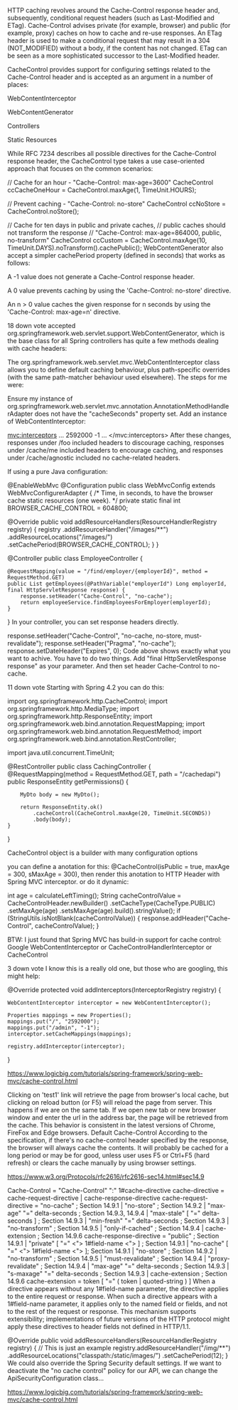  HTTP caching revolves around the Cache-Control response header and, subsequently, conditional request headers (such as Last-Modified and ETag). Cache-Control advises private (for example, browser) and public (for example, proxy) caches on how to cache and re-use responses. An ETag header is used to make a conditional request that may result in a 304 (NOT_MODIFIED) without a body, if the content has not changed. ETag can be seen as a more sophisticated successor to the Last-Modified header.
 
 CacheControl provides support for configuring settings related to the Cache-Control header and is accepted as an argument in a number of places:

WebContentInterceptor

WebContentGenerator

Controllers

Static Resources

While RFC 7234 describes all possible directives for the Cache-Control response header, the CacheControl type takes a use case-oriented approach that focuses on the common scenarios:

// Cache for an hour - "Cache-Control: max-age=3600"
CacheControl ccCacheOneHour = CacheControl.maxAge(1, TimeUnit.HOURS);

// Prevent caching - "Cache-Control: no-store"
CacheControl ccNoStore = CacheControl.noStore();

// Cache for ten days in public and private caches,
// public caches should not transform the response
// "Cache-Control: max-age=864000, public, no-transform"
CacheControl ccCustom = CacheControl.maxAge(10, TimeUnit.DAYS).noTransform().cachePublic();
WebContentGenerator also accept a simpler cachePeriod property (defined in seconds) that works as follows:

A -1 value does not generate a Cache-Control response header.

A 0 value prevents caching by using the 'Cache-Control: no-store' directive.

An n > 0 value caches the given response for n seconds by using the 'Cache-Control: max-age=n' directive.


18
down vote
accepted
org.springframework.web.servlet.support.WebContentGenerator, which is the base class for all Spring controllers has quite a few methods dealing with cache headers:

The org.springframework.web.servlet.mvc.WebContentInterceptor class allows you to define default caching behaviour, plus path-specific overrides (with the same path-matcher behaviour used elsewhere). The steps for me were:

Ensure my instance of org.springframework.web.servlet.mvc.annotation.AnnotationMethodHandlerAdapter does not have the "cacheSeconds" property set.
Add an instance of WebContentInterceptor:

<mvc:interceptors>
...
<bean class="org.springframework.web.servlet.mvc.WebContentInterceptor" p:cacheSeconds="0" p:alwaysUseFullPath="true" >
    <property name="cacheMappings">
        <props>
            <!-- cache for one month -->
            <prop key="/cache/me/**">2592000</prop>
            <!-- don't set cache headers -->
            <prop key="/cache/agnostic/**">-1</prop>
        </props>
    </property>
</bean>
...
</mvc:interceptors>
After these changes, responses under /foo included headers to discourage caching, responses under /cache/me included headers to encourage caching, and responses under /cache/agnostic included no cache-related headers.

If using a pure Java configuration:

@EnableWebMvc
@Configuration
public class WebMvcConfig extends WebMvcConfigurerAdapter {
  /* Time, in seconds, to have the browser cache static resources (one week). */
  private static final int BROWSER_CACHE_CONTROL = 604800;

  @Override
  public void addResourceHandlers(ResourceHandlerRegistry registry) {
    registry
     .addResourceHandler("/images/**")
     .addResourceLocations("/images/")
     .setCachePeriod(BROWSER_CACHE_CONTROL);
  }
}

@Controller
public class EmployeeController {

    @RequestMapping(value = "/find/employer/{employerId}", method = RequestMethod.GET)
    public List getEmployees(@PathVariable("employerId") Long employerId, final HttpServletResponse response) {
        response.setHeader("Cache-Control", "no-cache");
        return employeeService.findEmployeesForEmployer(employerId);
    }

}
In your controller, you can set response headers directly.

response.setHeader("Cache-Control", "no-cache, no-store, must-revalidate");
response.setHeader("Pragma", "no-cache");
response.setDateHeader("Expires", 0);
Code above shows exactly what you want to achive. You have to do two things. Add "final HttpServletResponse response" as your parameter. And then set header Cache-Control to no-cache.


11
down vote
Starting with Spring 4.2 you can do this:

import org.springframework.http.CacheControl;
import org.springframework.http.MediaType;
import org.springframework.http.ResponseEntity;
import org.springframework.web.bind.annotation.RequestMapping;
import org.springframework.web.bind.annotation.RequestMethod;
import org.springframework.web.bind.annotation.RestController;

import java.util.concurrent.TimeUnit;

@RestController
public class CachingController {
    @RequestMapping(method = RequestMethod.GET, path = "/cachedapi")
    public ResponseEntity<MyDto> getPermissions() {

        MyDto body = new MyDto();

        return ResponseEntity.ok()
            .cacheControl(CacheControl.maxAge(20, TimeUnit.SECONDS))
            .body(body);
    }
}


CacheControl object is a builder with many configuration options


you can define a anotation for this: @CacheControl(isPublic = true, maxAge = 300, sMaxAge = 300), then render this anotation to HTTP Header with Spring MVC interceptor. or do it dynamic:

int age = calculateLeftTiming();
String cacheControlValue = CacheControlHeader.newBuilder()
      .setCacheType(CacheType.PUBLIC)
      .setMaxAge(age)
      .setsMaxAge(age).build().stringValue();
if (StringUtils.isNotBlank(cacheControlValue)) {
    response.addHeader("Cache-Control", cacheControlValue);
}


BTW: I just found that Spring MVC has build-in support for cache control: Google WebContentInterceptor or CacheControlHandlerInterceptor or CacheControl


3
down vote
I know this is a really old one, but those who are googling, this might help:

@Override
protected void addInterceptors(InterceptorRegistry registry) {

    WebContentInterceptor interceptor = new WebContentInterceptor();

    Properties mappings = new Properties();
    mappings.put("/", "2592000");
    mappings.put("/admin", "-1");
    interceptor.setCacheMappings(mappings);

    registry.addInterceptor(interceptor);
}

https://www.logicbig.com/tutorials/spring-framework/spring-web-mvc/cache-control.html

Clicking on 'test1' link will retrieve the page from browser's local cache, but clicking on reload button (or F5) will reload the page from server. This happens if we are on the same tab. If we open new tab or new browser window and enter the url in the address bar, the page will be retrieved from the cache. This behavior is consistent in the latest versions of Chrome, FireFox and Edge browsers.
Default Cache-Control
According to the specification, if there's no cache-control header specified by the response, the browser will always cache the contents. It will probably be cached for a long period or may be for good, unless user uses F5 or Ctrl+F5 (hard refresh) or clears the cache manually by using browser settings.

https://www.w3.org/Protocols/rfc2616/rfc2616-sec14.html#sec14.9

 Cache-Control   = "Cache-Control" ":" 1#cache-directive
    cache-directive = cache-request-directive
         | cache-response-directive
    cache-request-directive =
           "no-cache"                          ; Section 14.9.1
         | "no-store"                          ; Section 14.9.2
         | "max-age" "=" delta-seconds         ; Section 14.9.3, 14.9.4
         | "max-stale" [ "=" delta-seconds ]   ; Section 14.9.3
         | "min-fresh" "=" delta-seconds       ; Section 14.9.3
         | "no-transform"                      ; Section 14.9.5
         | "only-if-cached"                    ; Section 14.9.4
         | cache-extension                     ; Section 14.9.6
     cache-response-directive =
           "public"                               ; Section 14.9.1
         | "private" [ "=" <"> 1#field-name <"> ] ; Section 14.9.1
         | "no-cache" [ "=" <"> 1#field-name <"> ]; Section 14.9.1
         | "no-store"                             ; Section 14.9.2
         | "no-transform"                         ; Section 14.9.5
         | "must-revalidate"                      ; Section 14.9.4
         | "proxy-revalidate"                     ; Section 14.9.4
         | "max-age" "=" delta-seconds            ; Section 14.9.3
         | "s-maxage" "=" delta-seconds           ; Section 14.9.3
         | cache-extension                        ; Section 14.9.6
    cache-extension = token [ "=" ( token | quoted-string ) ]
When a directive appears without any 1#field-name parameter, the directive applies to the entire request or response. When such a directive appears with a 1#field-name parameter, it applies only to the named field or fields, and not to the rest of the request or response. This mechanism supports extensibility; implementations of future versions of the HTTP protocol might apply these directives to header fields not defined in HTTP/1.1.

@Override
public void addResourceHandlers(ResourceHandlerRegistry registry) {
    // This is just an example
    registry.addResourceHandler("/img/**")
            .addResourceLocations("classpath:/static/images/")
            .setCachePeriod(12);
}
We could also override the Spring Security default settings. If we want to deactivate the "no cache control" policy for our API, we can change the ApiSecurityConfiguration class...

https://www.logicbig.com/tutorials/spring-framework/spring-web-mvc/cache-control.html